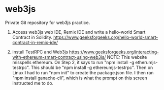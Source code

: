 # web3js
Private Git repository for web3js practice.

1.  Access web3js web IDE, Remix IDE and write a hello-world Smart Contract in Solidity.
https://www.geeksforgeeks.org/hello-world-smart-contract-in-remix-ide/

2.  install TestRPC and Web3js
https://www.geeksforgeeks.org/interacting-with-ethereum-smart-contract-using-web3js/
NOTE: This website misspells ethereum.  On Step 2, it says to run "npm install -g etherumjs-testrpc".  This should be "npm install -g ethereumjs-testrpc".  Then on Linux I had to run "npm init" to create the package.json file.  I then ran "npm install ganache-cli", which is what the prompt on this screen instructed me to do.
